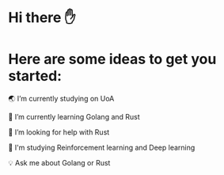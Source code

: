# Hi there :raised_hand:
# Here are some ideas to get you started:
:earth_asia: I’m currently studying on UoA
  
:snake: I’m currently learning Golang and Rust 
  
:evergreen_tree:  I’m looking for help with Rust 
  
:musical_note: I'm studying Reinforcement learning and Deep learning 
  
:bulb: Ask me about Golang or Rust 

